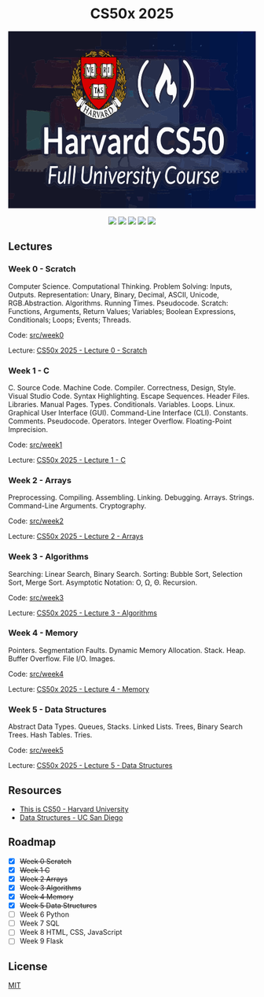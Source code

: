 <h1 align="center">CS50x 2025</h1>

<p align="center">
    <img src="docs/cs50x.svg" height="360" />
</p>

<p align="center">
    <a href="" alt="">
        <img src="https://img.shields.io/badge/c-23-blue?style=flat&logo=c" /></a>
    <a href="" alt="">
        <img src="https://img.shields.io/badge/cmake-3.31-blue?style=flat&logo=cmake" /></a>
    <a href="" alt="">
        <img src="https://img.shields.io/badge/python-3.13-yellow?style=flat&logo=python" /></a>
    <a href="" alt="">
        <img src="https://img.shields.io/badge/license-mit-white?style=flat&logo=github" /></a>
    <a href="" alt="">
        <img src="https://img.shields.io/badge/status-active-green?style=flat&logo=github" /></a>
</p>

## Lectures

### Week 0 - Scratch

Computer Science. Computational Thinking. Problem Solving: Inputs, Outputs.
Representation: Unary, Binary, Decimal, ASCII, Unicode, RGB.Abstraction.
Algorithms. Running Times. Pseudocode. Scratch: Functions, Arguments,
Return Values; Variables; Boolean Expressions, Conditionals; Loops; Events; Threads.

Code: [src/week0](src/week0)

Lecture: [CS50x 2025 - Lecture 0 - Scratch](https://cs50.harvard.edu/x/2025/weeks/0/)

### Week 1 - C

C. Source Code. Machine Code. Compiler. Correctness, Design, Style. Visual Studio Code.
Syntax Highlighting. Escape Sequences. Header Files. Libraries. Manual Pages. Types.
Conditionals. Variables. Loops. Linux. Graphical User Interface (GUI).
Command-Line Interface (CLI). Constants. Comments. Pseudocode. Operators. Integer Overflow.
Floating-Point Imprecision.

Code: [src/week1](src/week1)

Lecture: [CS50x 2025 - Lecture 1 - C](https://cs50.harvard.edu/x/2025/weeks/1/)

### Week 2 - Arrays

Preprocessing. Compiling. Assembling. Linking. Debugging. Arrays. Strings.
Command-Line Arguments. Cryptography.

Code: [src/week2](src/week2)

Lecture: [CS50x 2025 - Lecture 2 - Arrays](https://cs50.harvard.edu/x/2025/weeks/2/)

### Week 3 - Algorithms

Searching: Linear Search, Binary Search. Sorting: Bubble Sort, Selection Sort, Merge Sort.
Asymptotic Notation: O, Ω, Θ. Recursion.

Code: [src/week3](src/week3)

Lecture: [CS50x 2025 - Lecture 3 - Algorithms](https://cs50.harvard.edu/x/2025/weeks/3/)

### Week 4 - Memory

Pointers. Segmentation Faults. Dynamic Memory Allocation. Stack. Heap. Buffer Overflow.
File I/O. Images.

Code: [src/week4](src/week4)

Lecture: [CS50x 2025 - Lecture 4 - Memory](https://cs50.harvard.edu/x/2025/weeks/4/)

### Week 5 - Data Structures

Abstract Data Types. Queues, Stacks. Linked Lists. Trees, Binary Search Trees.
Hash Tables. Tries.

Code: [src/week5](src/week5)

Lecture: [CS50x 2025 - Lecture 5 - Data Structures](https://cs50.harvard.edu/x/2025/weeks/5/)

## Resources

- [This is CS50 - Harvard University](https://cs50.harvard.edu/x/2025/)
- [Data Structures - UC San Diego](https://www.coursera.org/learn/data-structures)

## Roadmap

- [x] ~~Week 0 Scratch~~
- [x] ~~Week 1 C~~
- [x] ~~Week 2 Arrays~~
- [x] ~~Week 3 Algorithms~~
- [x] ~~Week 4 Memory~~
- [x] ~~Week 5 Data Structures~~
- [ ] Week 6 Python
- [ ] Week 7 SQL
- [ ] Week 8 HTML, CSS, JavaScript
- [ ] Week 9 Flask

## License

[MIT](LICENSE.md)
